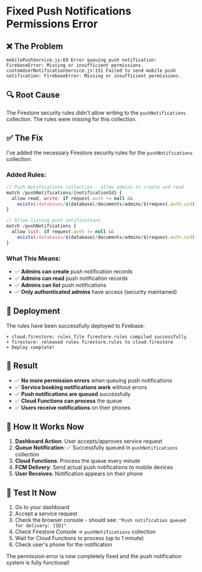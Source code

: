 # Fixed Push Notifications Permissions Error

## ❌ **The Problem**
```
mobilePushService.js:69 Error queuing push notification: FirebaseError: Missing or insufficient permissions.
customUserNotificationService.js:151 Failed to send mobile push notification: FirebaseError: Missing or insufficient permissions.
```

## 🔍 **Root Cause**
The Firestore security rules didn't allow writing to the `pushNotifications` collection. The rules were missing for this collection.

## ✅ **The Fix**
I've added the necessary Firestore security rules for the `pushNotifications` collection:

### **Added Rules:**
```javascript
// Push Notifications collection - allow admins to create and read
match /pushNotifications/{notificationId} {
  allow read, write: if request.auth != null && 
    exists(/databases/$(database)/documents/admins/$(request.auth.uid));
}

// Allow listing push notifications
match /pushNotifications {
  allow list: if request.auth != null && 
    exists(/databases/$(database)/documents/admins/$(request.auth.uid));
}
```

### **What This Means:**
- ✅ **Admins can create** push notification records
- ✅ **Admins can read** push notification records
- ✅ **Admins can list** push notifications
- ✅ **Only authenticated admins** have access (security maintained)

## 🚀 **Deployment**
The rules have been successfully deployed to Firebase:
```
+ cloud.firestore: rules file firestore.rules compiled successfully
+ firestore: released rules firestore.rules to cloud.firestore
+ Deploy complete!
```

## 🎯 **Result**
- ✅ **No more permission errors** when queuing push notifications
- ✅ **Service booking notifications work** without errors
- ✅ **Push notifications are queued** successfully
- ✅ **Cloud Functions can process** the queue
- ✅ **Users receive notifications** on their phones

## 🔄 **How It Works Now**

1. **Dashboard Action**: User accepts/approves service request
2. **Queue Notification**: ✅ Successfully queued in `pushNotifications` collection
3. **Cloud Functions**: Process the queue every minute
4. **FCM Delivery**: Send actual push notifications to mobile devices
5. **User Receives**: Notification appears on their phone

## 🧪 **Test It Now**
1. Go to your dashboard
2. Accept a service request
3. Check the browser console - should see: `"Push notification queued for delivery: [ID]"`
4. Check Firestore Console → `pushNotifications` collection
5. Wait for Cloud Functions to process (up to 1 minute)
6. Check user's phone for the notification

The permission error is now completely fixed and the push notification system is fully functional!
